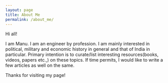 ```yaml
---
layout: page
title: About Me
permalink: /about_me/
---
```


Hi all!

I am Manu. I am an engineer by profession. I am mainly interested in political, military and economic history in general and that of India in particular. Primary intention is to curate/list interesting resources(books, videos, papers etc.,) on these topics. If time permits, I would like to write a few articles as well on the same.

Thanks for visiting my page!
